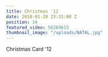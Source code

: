```yaml
---
title: Christmas '12
date: 2018-01-20 23:31:00 Z
position: 14
featured_video: 56269615
thumbnail_image: "/uploads/NATAL.jpg"
---
```


Christmas Card '12